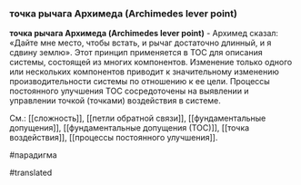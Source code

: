 ### точка рычага Архимеда (Archimedes lever point)

**точка рычага Архимеда (Archimedes lever point)** - Архимед сказал: «Дайте мне место, чтобы встать, и рычаг достаточно длинный, и я сдвину землю». Этот принцип применяется в ТОС для описания системы, состоящей из многих компонентов. Изменение только одного или нескольких компонентов приводит к значительному изменению производительности системы по отношению к ее цели. Процессы постоянного улучшения TOC сосредоточены на выявлении и управлении точкой (точками) воздействия в системе.

См.: [[сложность]], [[петли обратной связи]], [[фундаментальные допущения]], [[фундаментальные допущения (ТОС)]], [[точка воздействия]], [[процессы постоянного улучшения]].

#парадигма

#translated
